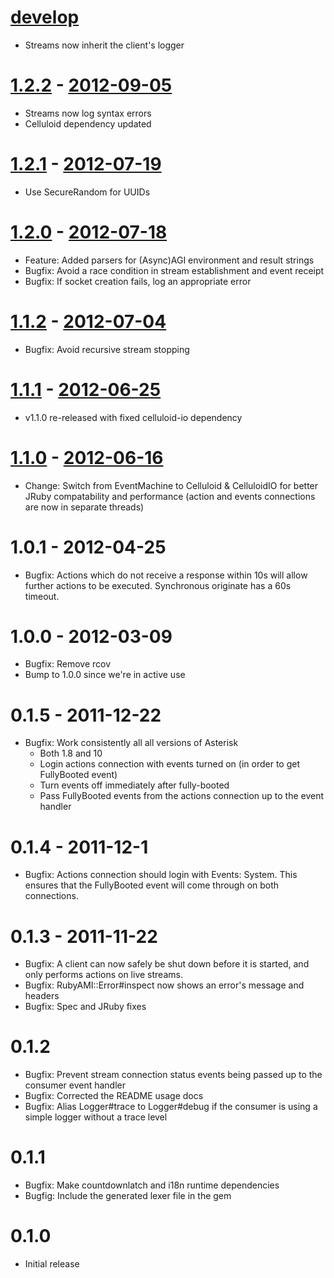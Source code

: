 # [develop](https://github.com/adhearsion/ruby_ami)
  * Streams now inherit the client's logger

# [1.2.2](https://github.com/adhearsion/ruby_ami/compare/v1.2.1...v1.2.2) - [2012-09-05](https://rubygems.org/gems/ruby_ami/versions/1.2.2)
  * Streams now log syntax errors
  * Celluloid dependency updated

# [1.2.1](https://github.com/adhearsion/ruby_ami/compare/v1.2.0...v1.2.1) - [2012-07-19](https://rubygems.org/gems/ruby_ami/versions/1.2.1)
  * Use SecureRandom for UUIDs

# [1.2.0](https://github.com/adhearsion/ruby_ami/compare/v1.1.2...v1.2.0) - [2012-07-18](https://rubygems.org/gems/ruby_ami/versions/1.2.0)
  * Feature: Added parsers for (Async)AGI environment and result strings
  * Bugfix: Avoid a race condition in stream establishment and event receipt
  * Bugfix: If socket creation fails, log an appropriate error

# [1.1.2](https://github.com/adhearsion/ruby_ami/compare/v1.1.1...v1.1.2) - [2012-07-04](https://rubygems.org/gems/ruby_ami/versions/1.1.2)
  * Bugfix: Avoid recursive stream stopping

# [1.1.1](https://github.com/adhearsion/ruby_ami/compare/v1.1.0...v1.1.1) - [2012-06-25](https://rubygems.org/gems/ruby_ami/versions/1.1.1)
  * v1.1.0 re-released with fixed celluloid-io dependency

# [1.1.0](https://github.com/adhearsion/ruby_ami/compare/v1.0.1...v1.1.0) - [2012-06-16](https://rubygems.org/gems/ruby_ami/versions/1.1.0)
  * Change: Switch from EventMachine to Celluloid & CelluloidIO for better JRuby compatability and performance (action and events connections are now in separate threads)

# 1.0.1 - 2012-04-25
  * Bugfix: Actions which do not receive a response within 10s will allow further actions to be executed. Synchronous originate has a 60s timeout.

# 1.0.0 - 2012-03-09
  * Bugfix: Remove rcov
  * Bump to 1.0.0 since we're in active use

# 0.1.5 - 2011-12-22
  * Bugfix: Work consistently all all versions of Asterisk
    * Both 1.8 and 10
    * Login actions connection with events turned on (in order to get FullyBooted event)
    * Turn events off immediately after fully-booted
    * Pass FullyBooted events from the actions connection up to the event handler

# 0.1.4 - 2011-12-1
  * Bugfix: Actions connection should login with Events: System. This ensures that the FullyBooted event will come through on both connections.

# 0.1.3 - 2011-11-22
  * Bugfix: A client can now safely be shut down before it is started, and only performs actions on live streams.
  * Bugfix: RubyAMI::Error#inspect now shows an error's message and headers
  * Bugfix: Spec and JRuby fixes

# 0.1.2
  * Bugfix: Prevent stream connection status events being passed up to the consumer event handler
  * Bugfix: Corrected the README usage docs
  * Bugfix: Alias Logger#trace to Logger#debug if the consumer is using a simple logger without a trace level

# 0.1.1
  * Bugfix: Make countdownlatch and i18n runtime dependencies
  * Bugfig: Include the generated lexer file in the gem

# 0.1.0
  * Initial release
